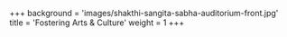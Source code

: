 +++
background = 'images/shakthi-sangita-sabha-auditorium-front.jpg'
title = 'Fostering Arts & Culture'
weight = 1
+++

